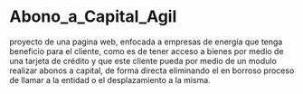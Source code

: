 # Abono_a_Capital_Agil
proyecto de una pagina web, enfocada a  empresas de energía que tenga beneficio para el cliente, como es  de tener acceso a bienes por medio de una tarjeta de crédito y que este cliente pueda por medio de un modulo realizar abonos a capital, de forma directa eliminando el en borroso proceso de llamar a la entidad o el desplazamiento a la misma.
